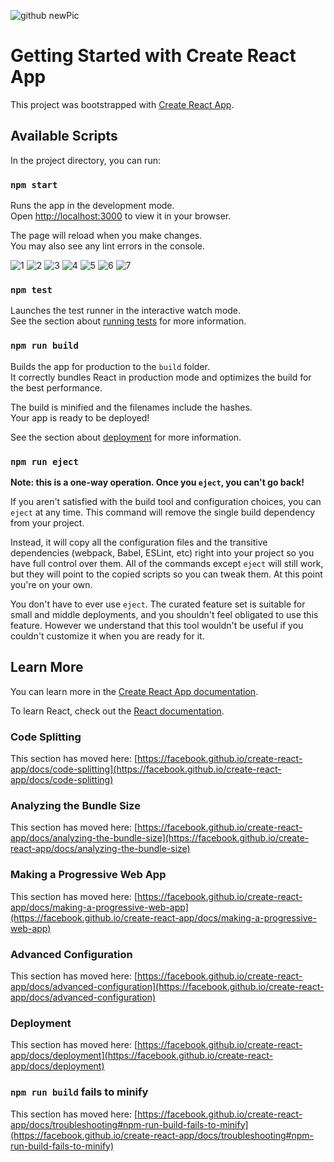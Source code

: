 
![github newPic](https://user-images.githubusercontent.com/90233777/189033923-7558ba64-4a02-4343-9150-d860a90e92b6.PNG)

# Getting Started with Create React App

This project was bootstrapped with [Create React App](https://github.com/facebook/create-react-app).

## Available Scripts

In the project directory, you can run:

### `npm start`

Runs the app in the development mode.\
Open [http://localhost:3000](http://localhost:3000) to view it in your browser.

The page will reload when you make changes.\
You may also see any lint errors in the console.


![1](https://user-images.githubusercontent.com/90233777/189045075-05557d81-99f4-4ad3-933b-1a73a1668342.PNG)
![2](https://user-images.githubusercontent.com/90233777/189045127-e572f764-7513-4ee1-8d1f-814d9f158f9d.PNG)
![3](https://user-images.githubusercontent.com/90233777/189045149-e0d0eacc-dded-48c3-a8d7-3e6fab8f5c24.PNG)
![4](https://user-images.githubusercontent.com/90233777/189045162-ab718960-1dc1-47dc-80d4-91dbebf1bdb3.PNG)
![5](https://user-images.githubusercontent.com/90233777/189045194-8b89318c-1265-4d0f-b3ef-87c530fc4c7b.PNG)
![6](https://user-images.githubusercontent.com/90233777/189045230-191b3f61-4e10-4fac-a87b-eb00c6c28a2b.PNG)
![7](https://user-images.githubusercontent.com/90233777/189045250-601011c9-5bfa-414a-8424-1ccfb3dbeebc.PNG)


### `npm test`

Launches the test runner in the interactive watch mode.\
See the section about [running tests](https://facebook.github.io/create-react-app/docs/running-tests) for more information.

### `npm run build`

Builds the app for production to the `build` folder.\
It correctly bundles React in production mode and optimizes the build for the best performance.

The build is minified and the filenames include the hashes.\
Your app is ready to be deployed!

See the section about [deployment](https://facebook.github.io/create-react-app/docs/deployment) for more information.

### `npm run eject`

**Note: this is a one-way operation. Once you `eject`, you can't go back!**

If you aren't satisfied with the build tool and configuration choices, you can `eject` at any time. This command will remove the single build dependency from your project.

Instead, it will copy all the configuration files and the transitive dependencies (webpack, Babel, ESLint, etc) right into your project so you have full control over them. All of the commands except `eject` will still work, but they will point to the copied scripts so you can tweak them. At this point you're on your own.

You don't have to ever use `eject`. The curated feature set is suitable for small and middle deployments, and you shouldn't feel obligated to use this feature. However we understand that this tool wouldn't be useful if you couldn't customize it when you are ready for it.

## Learn More

You can learn more in the [Create React App documentation](https://facebook.github.io/create-react-app/docs/getting-started).

To learn React, check out the [React documentation](https://reactjs.org/).

### Code Splitting

This section has moved here: [https://facebook.github.io/create-react-app/docs/code-splitting](https://facebook.github.io/create-react-app/docs/code-splitting)

### Analyzing the Bundle Size

This section has moved here: [https://facebook.github.io/create-react-app/docs/analyzing-the-bundle-size](https://facebook.github.io/create-react-app/docs/analyzing-the-bundle-size)

### Making a Progressive Web App

This section has moved here: [https://facebook.github.io/create-react-app/docs/making-a-progressive-web-app](https://facebook.github.io/create-react-app/docs/making-a-progressive-web-app)

### Advanced Configuration

This section has moved here: [https://facebook.github.io/create-react-app/docs/advanced-configuration](https://facebook.github.io/create-react-app/docs/advanced-configuration)

### Deployment

This section has moved here: [https://facebook.github.io/create-react-app/docs/deployment](https://facebook.github.io/create-react-app/docs/deployment)

### `npm run build` fails to minify

This section has moved here: [https://facebook.github.io/create-react-app/docs/troubleshooting#npm-run-build-fails-to-minify](https://facebook.github.io/create-react-app/docs/troubleshooting#npm-run-build-fails-to-minify)
